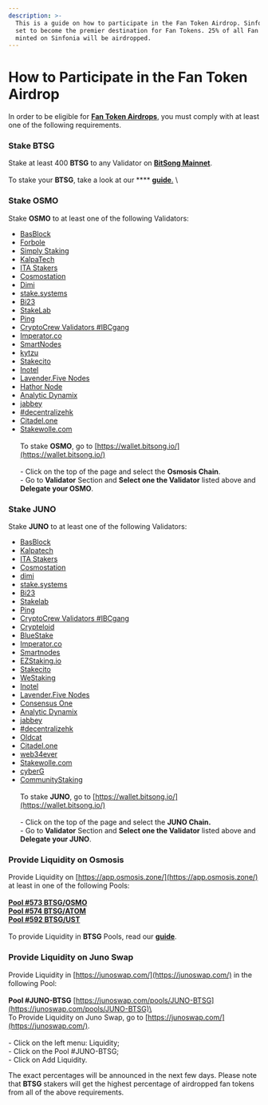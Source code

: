 ```yaml
---
description: >-
  This is a guide on how to participate in the Fan Token Airdrop. Sinfonia is
  set to become the premier destination for Fan Tokens. 25% of all Fan Tokens
  minted on Sinfonia will be airdropped.
---
```


# How to Participate in the Fan Token Airdrop

In order to be eligible for [**Fan Token Airdrops**](https://bitsong.io/airdrop/), you must comply with at least one of the following requirements.

### Stake BTSG

Stake at least 400 **BTSG** to any Validator on [**BitSong Mainnet**](https://www.mintscan.io/bitsong/validators). \
\
To stake your **BTSG**, take a look at our **** [**guide**.](how-to-stake-usdbtsg.md) \


### Stake OSMO

Stake **OSMO** to at least one of the following Validators:&#x20;

* [BasBlock](https://www.mintscan.io/osmosis/validators/osmovaloper1vzcxcv9v4cymknqyj8a7qqp45apt7kyrvuwhxr)
* [Forbole](https://www.mintscan.io/osmosis/validators/osmovaloper14kn0kk33szpwus9nh8n87fjel8djx0y0fhtak5)
* [Simply Staking](https://www.mintscan.io/osmosis/validators/osmovaloper1feh2keupglep6mvxf5c96eulh3puujjryj2h8v)
* [KalpaTech](https://www.mintscan.io/osmosis/validators/osmovaloper1ehkfl7palwrh6w2hhr2yfrgrq8jetguct4ddyl)
* [ITA Stakers](https://www.mintscan.io/osmosis/validators/osmovaloper1juczud9nep06t0khghvm643hf9usw45r3jxhxn)
* [Cosmostation](https://www.mintscan.io/osmosis/validators/osmovaloper1clpqr4nrk4khgkxj78fcwwh6dl3uw4ep88n0y4)
* [Dimi](https://www.mintscan.io/osmosis/validators/osmovaloper1s33zct2zhhaf60x4a90cpe9yquw99jj0x8t08z)
* [stake.systems](https://www.mintscan.io/osmosis/validators/osmovaloper1ualhu3fjgg77g485gmyswkq3w0dp7gysdcdgw2)
* [Bi23](https://www.mintscan.io/osmosis/validators/osmovaloper1pfh243e50apq0zut00vyhd3sqek0jthc8wvxws)
* [StakeLab](https://www.mintscan.io/osmosis/validators/osmovaloper16q8xd335y38xk2ul67mjg27vdnrcnklt4wx6kt)
* [Ping](https://www.mintscan.io/osmosis/validators/osmovaloper1jxv0u20scum4trha72c7ltfgfqef6nscqx0u46)
* [CryptoCrew Validators #IBCgang](https://www.mintscan.io/osmosis/validators/osmovaloper1h2c47vd943scjlfum6yc5frvu2l279lwjep5d6)
* [Imperator.co](https://www.mintscan.io/osmosis/validators/osmovaloper1t8qckan2yrygq7kl9apwhzfalwzgc2429p8f0s)
* [SmartNodes](https://www.mintscan.io/osmosis/validators/osmovaloper16j5hsdrcaa6950ks0rf944rgmncukl74cs7yw6)
* [kytzu](https://www.mintscan.io/osmosis/validators/osmovaloper1wtv0kp6ydt03edd8kyr5arr4f3yc52vpxy9qu6)
* [Stakecito](https://www.mintscan.io/osmosis/validators/osmovaloper12rzd5qr2wmpseypvkjl0spusts0eruw2g35lkn)
* [Inotel](https://www.mintscan.io/osmosis/validators/osmovaloper1z89utvygweg5l56fsk8ak7t6hh88fd0axx2fya)
* [Lavender.Five Nodes](https://www.mintscan.io/osmosis/validators/osmovaloper1glmy88g0uf6vmw29pyxu3yq0pxpjqtzqr5e57n)
* [Hathor Node](https://www.mintscan.io/osmosis/validators/osmovaloper1qx6kgrla69wmz90tn379p4kaux5prdkucgvfuf)
* [Analytic Dynamix](https://www.mintscan.io/osmosis/validators/osmovaloper13sckm5ahl6p7a30hq9xaf2aeur0cw3dxnagumn)
* [jabbey](https://www.mintscan.io/osmosis/validators/osmovaloper1xwazl8ftks4gn00y5x3c47auquc62ssuh8af89)
* [#decentralizehk](https://www.mintscan.io/osmosis/validators/osmovaloper1m73mgwn3cm2e8x9a9axa0kw8nqz8a492vg4hp4)
* [Citadel.one](https://www.mintscan.io/osmosis/validators/osmovaloper1lzhlnpahvznwfv4jmay2tgaha5kmz5qxwmj9we)
* [Stakewolle.com](https://www.mintscan.io/osmosis/validators/osmovaloper122yaxffys6rmv03nwwkmn3rvr5skzxl9lry2a5)\
  \
  To stake **OSMO**, go to [https://wallet.bitsong.io/](https://wallet.bitsong.io/) \
  \
  \- Click on the top of the page and select the **Osmosis Chain**. \
  \- Go to **Validator** Section and **Select one the Validator** listed above and **Delegate your OSMO**.&#x20;

### Stake JUNO

Stake **JUNO** to at least one of the following Validators:&#x20;

* [BasBlock](https://www.mintscan.io/juno/validators/junovaloper142vtwu440zchsws4llnq5rknmslvw2fx55yswx)
* [Kalpatech](https://www.mintscan.io/juno/validators/junovaloper1ehkfl7palwrh6w2hhr2yfrgrq8jetgucskr2e0)
* [ITA Stakers](https://www.mintscan.io/juno/validators/junovaloper1juczud9nep06t0khghvm643hf9usw45r23gsmr)
* [Cosmostation](https://www.mintscan.io/juno/validators/junovaloper1t8ehvswxjfn3ejzkjtntcyrqwvmvuknzmvtaaa)
* [dimi](https://www.mintscan.io/juno/validators/junovaloper1s33zct2zhhaf60x4a90cpe9yquw99jj0ay9g6j)
* [stake.systems](https://www.mintscan.io/juno/validators/junovaloper1ualhu3fjgg77g485gmyswkq3w0dp7gyskmr0n6)
* [Bi23](https://www.mintscan.io/juno/validators/junovaloper1le9skfk7m6564ltcmjc4m62nevactpkdd5n4yk)
* [Stakelab](https://www.mintscan.io/juno/validators/junovaloper1la7th9kc3gdltl53cedxxqpkyk5runudrzwx55)
* [Ping](https://www.mintscan.io/juno/validators/junovaloper1jxv0u20scum4trha72c7ltfgfqef6nscm9pmg2)
* [CryptoCrew Validators #IBCgang](https://www.mintscan.io/juno/validators/junovaloper1ncu32g0lzhk0epzdar7smd3qv9da2n8w8mwn4k)
* [Crypteloid](https://www.mintscan.io/juno/validators/junovaloper1m55p4c956dawa95uhzz027p4pwm3fedfkdtnyj)
* [BlueStake](https://www.mintscan.io/juno/validators/junovaloper1z3svprqzmquw6mckh6rgyt0dmd4yhv7c6l58qc)
* [Imperator.co](https://www.mintscan.io/juno/validators/junovaloper17n3w6v5q3n0tws4xv8upd9ul4qqes0nlg7q0xd)
* [Smartnodes](https://www.mintscan.io/juno/validators/junovaloper1q3jsx9dpfhtyqqgetwpe5tmk8f0ms5qywje8tw)
* [EZStaking.io](https://www.mintscan.io/juno/validators/junovaloper1gjtvly9lel6zskvwtvlg5vhwpu9c9wawjt8r7s)
* [Stakecito](https://www.mintscan.io/juno/validators/junovaloper1yy3tnegzmkdcm7czzcy3flw5z0zyr9vkkxrfse)
* [WeStaking](https://www.mintscan.io/juno/validators/junovaloper1ptyzewnns2kn37ewtmv6ppsvhdnmeapv8jey5z)
* [Inotel](https://www.mintscan.io/juno/validators/junovaloper1z89utvygweg5l56fsk8ak7t6hh88fd0aa9ywed)
* [Lavender.Five Nodes](https://www.mintscan.io/juno/validators/junovaloper1wd02ktcvpananlvd9u6jm3x3ap3vmw59jv9vez)
* [Consensus One](https://www.mintscan.io/juno/validators/junovaloper1ty96k6wly7k9ualepv2hs258u29esn6mq02yd4)
* [Analytic Dynamix](https://www.mintscan.io/juno/validators/junovaloper15acsr3568j43yqp2sa3ngaaxvaqs40zewlnmyg)
* [jabbey](https://www.mintscan.io/juno/validators/junovaloper1xwazl8ftks4gn00y5x3c47auquc62ssuvynw64)
* [#decentralizehk](https://www.mintscan.io/juno/validators/junovaloper18eancryfzd7n0ag9xy3azqvxgkjla2mrs2uznx)
* [Oldcat](https://www.mintscan.io/juno/validators/junovaloper1gwd9l44t22e3nteu68akfgykuxu6lq6m6u786d)
* [Citadel.one](https://www.mintscan.io/juno/validators/junovaloper1lzhlnpahvznwfv4jmay2tgaha5kmz5qx4cuznf)
* [web34ever](https://www.mintscan.io/juno/validators/junovaloper1mxpyg8u68k6a8wdu3hs5whcpw9q285pcpxm5yx)
* [Stakewolle.com](https://www.mintscan.io/juno/validators/junovaloper1qr78535yz60zemv82sww948c6azx40gnawnh6r)
* [cyberG](https://www.mintscan.io/juno/validators/junovaloper1353ewfc0v7pnn3xre6v9lraghxrhenswmsjhv0)
* [CommunityStaking](https://www.mintscan.io/juno/validators/junovaloper1zxx8j75ngm8m38v9l5wreaavwnsuun7gcq5cu8)\
  \
  To stake **JUNO**, go to [https://wallet.bitsong.io/](https://wallet.bitsong.io/) \
  \
  \- Click on the top of the page and select the **JUNO Chain.** \
  \- Go to **Validator** Section and **Select one the Validator** listed above and **Delegate your JUNO**.&#x20;

### Provide Liquidity on Osmosis

Provide Liquidity on [https://app.osmosis.zone/](https://app.osmosis.zone/) at least in one of the following Pools:\
\
[**Pool #573 BTSG/OSMO**](https://app.osmosis.zone/pool/573)\
[**Pool #574 BTSG/ATOM**](https://app.osmosis.zone/pool/574)\
[**Pool #592 BTSG/UST**](https://app.osmosis.zone/pool/592)\
\
To provide Liquidity in **BTSG** Pools, read our [**guide**](how-to-add-usdbtsg-liquidity-to-osmosis-pools.md).

### Provide Liquidity on Juno Swap

Provide Liquidity in [https://junoswap.com/](https://junoswap.com/) in the following Pool: \
\
**Pool #JUNO-BTSG** [https://junoswap.com/pools/JUNO-BTSG](https://junoswap.com/pools/JUNO-BTSG)\
\
To Provide Liquidity on Juno Swap, go to [https://junoswap.com/](https://junoswap.com/). \
\
\- Click on the left menu: Liquidity;\
\- Click on the Pool #JUNO-BTSG;\
\- Click on Add Liquidity.\
&#x20;

The exact percentages will be announced in the next few days. Please note that **BTSG** stakers will get the highest percentage of airdropped fan tokens from all of the above requirements.
